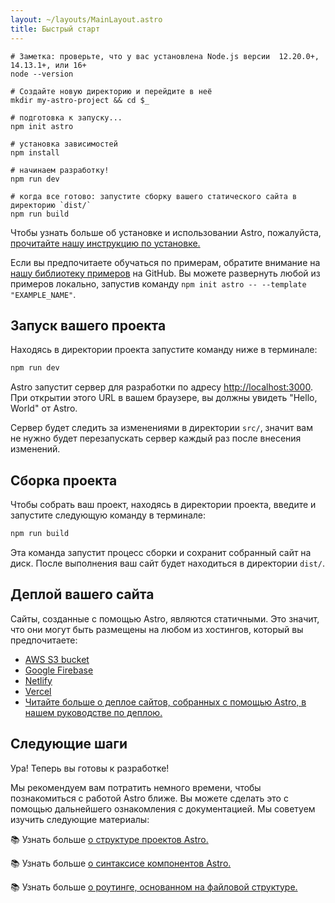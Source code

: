 ```yaml
---
layout: ~/layouts/MainLayout.astro
title: Быстрый старт
---
```


```shell
# Заметка: проверьте, что у вас установлена Node.js версии  12.20.0+, 14.13.1+, или 16+
node --version

# Создайте новую директорию и перейдите в неё
mkdir my-astro-project && cd $_

# подготовка к запуску...
npm init astro

# установка зависимостей
npm install

# начинаем разработку!
npm run dev
```

```shell
# когда все готово: запустите сборку вашего статического сайта в директорию `dist/`
npm run build
```

Чтобы узнать больше об установке и использовании Astro, пожалуйста, [прочитайте нашу инструкцию по установке.](installation)

Если вы предпочитаете обучаться по примерам, обратите внимание на [нашу библиотеку примеров](https://github.com/snowpackjs/astro/tree/main/examples) на GitHub. Вы можете развернуть любой из примеров локально, запустив команду `npm init astro -- --template "EXAMPLE_NAME"`.

## Запуск вашего проекта

Находясь в директории проекта запустите команду ниже в терминале:

```bash
npm run dev
```

Astro запустит сервер для разработки по адресу [http://localhost:3000](http://localhost:3000). При открытии этого URL в вашем браузере, вы должны увидеть "Hello, World" от Astro.

Сервер будет следить за изменениями в директории `src/`, значит вам не нужно будет перезапускать сервер каждый раз после внесения изменений.

## Сборка проекта

Чтобы собрать ваш проект, находясь в директории проекта, введите и запустите следующую команду в терминале:

```bash
npm run build
```

Эта команда запустит процесс сборки и сохранит собранный сайт на диск. После выполнения ваш сайт будет находиться в директории `dist/`.

## Деплой вашего сайта

Сайты, созданные с помощью Astro, являются статичными. Это значит, что они могут быть размещены на любом из хостингов, который вы предпочитаете:

- [AWS S3 bucket](https://aws.amazon.com/s3/)
- [Google Firebase](https://firebase.google.com/)
- [Netlify](https://www.netlify.com/)
- [Vercel](https://vercel.com/)
- [Читайте больше о деплое сайтов, собранных с помощью Astro, в нашем руководстве по деплою.](/guides/deploy)

## Следующие шаги

Ура! Теперь вы готовы к разработке!

Мы рекомендуем вам потратить немного времени, чтобы познакомиться с работой Astro ближе. Вы можете сделать это с помощью дальнейшего ознакомления с документацией. Мы советуем изучить следующие материалы:

📚 Узнать больше [о структуре проектов Astro.](/core-concepts/project-structure)

📚 Узнать больше [о синтаксисе компонентов Astro.](/core-concepts/astro-components)

📚 Узнать больше [о роутинге, основанном на файловой структуре.](core-concepts/astro-pages)
